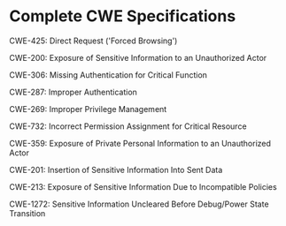 

# Complete CWE Specifications

CWE-425: Direct Request ('Forced Browsing')

CWE-200: Exposure of Sensitive Information to an Unauthorized Actor

CWE-306: Missing Authentication for Critical Function

CWE-287: Improper Authentication

CWE-269: Improper Privilege Management

CWE-732: Incorrect Permission Assignment for Critical Resource

CWE-359: Exposure of Private Personal Information to an Unauthorized Actor

CWE-201: Insertion of Sensitive Information Into Sent Data

CWE-213: Exposure of Sensitive Information Due to Incompatible Policies

CWE-1272: Sensitive Information Uncleared Before Debug/Power State Transition